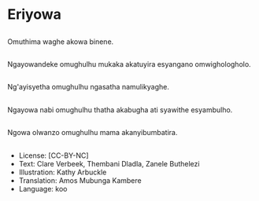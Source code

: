 # Eriyowa

##
Omuthima waghe akowa binene.

##
Ngayowandeke omughulhu mukaka akatuyira esyangano omwighologholo.

##
Ng'ayisyetha omughulhu ngasatha namulikyaghe.

##
Ngayowa nabi omughulhu thatha akabugha ati syawithe esyambulho.

##
Ngowa olwanzo omughulhu mama akanyibumbatira.

##
* License: [CC-BY-NC]
* Text: Clare Verbeek, Thembani Dladla, Zanele Buthelezi
* Illustration: Kathy Arbuckle
* Translation: Amos Mubunga Kambere
* Language: koo
